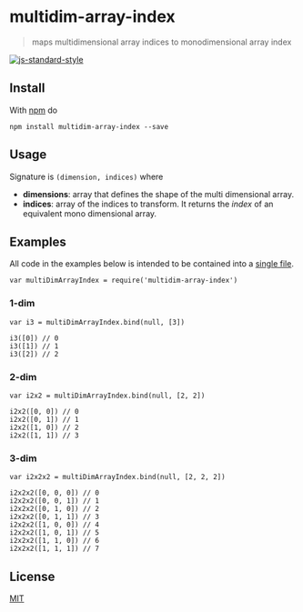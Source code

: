   # multidim-array-index

> maps multidimensional array indices to monodimensional array index

[![js-standard-style](https://cdn.rawgit.com/feross/standard/master/badge.svg)](https://github.com/feross/standard)

## Install

With [npm](https://www.npmjs.com/) do

```
npm install multidim-array-index --save
```

## Usage

Signature is `(dimension, indices)` where
* **dimensions**: array that defines the shape of the multi dimensional array.
* **indices**: array of the indices to transform.
It returns the *index* of an equivalent mono dimensional array.

## Examples

All code in the examples below is intended to be contained into a [single file](https://github.com/fibo/multidim-array-index/blob/master/test.js).

```
var multiDimArrayIndex = require('multidim-array-index')
```

### 1-dim

```
var i3 = multiDimArrayIndex.bind(null, [3])

i3([0]) // 0
i3([1]) // 1
i3([2]) // 2
```

### 2-dim

```
var i2x2 = multiDimArrayIndex.bind(null, [2, 2])

i2x2([0, 0]) // 0
i2x2([0, 1]) // 1
i2x2([1, 0]) // 2
i2x2([1, 1]) // 3
```

### 3-dim

```
var i2x2x2 = multiDimArrayIndex.bind(null, [2, 2, 2])

i2x2x2([0, 0, 0]) // 0
i2x2x2([0, 0, 1]) // 1
i2x2x2([0, 1, 0]) // 2
i2x2x2([0, 1, 1]) // 3
i2x2x2([1, 0, 0]) // 4
i2x2x2([1, 0, 1]) // 5
i2x2x2([1, 1, 0]) // 6
i2x2x2([1, 1, 1]) // 7
```

## License

[MIT](http://g14n.info/mit-license/)

